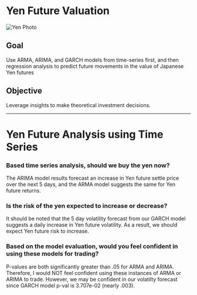 # Yen Future Valuation
![Yen Photo](Images/readme_photo.png)

## Goal  
Use ARMA, ARIMA, and GARCH models from time-series first, and then regression analysis to predict future movements in the value of Japanese Yen futures

## Objective
Leverage insights to make theoretical investment decisions. 

-------------------------------------------------------------

# Yen Future Analysis using Time Series

### Based time series analysis, should we buy the yen now? 

The ARIMA model results forecast an increase in Yen future settle price over the next 5 days, and the ARMA model suggests the same for Yen future returns.   

### Is the risk of the yen expected to increase or decrease?

It should be noted that the 5 day volatility forecast from our GARCH model suggests a daily increase in Yen future volatility. As a result, we should expect Yen future risk to increase.   

### Based on the model evaluation, would you feel confident in using these models for trading?

P-values are both significantly greater than .05 for ARMA and ARIMA. Therefore, I would NOT feel confident using these instances of ARMA or ARIMA to trade. However, we may be confident in our volatilty forecast since GARCH model p-val is 3.707e-02 (nearly .003).